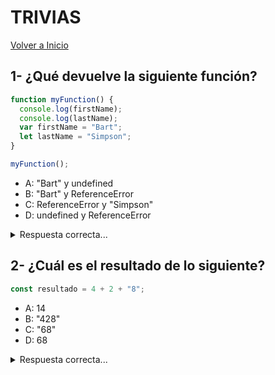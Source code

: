 # TRIVIAS

[Volver a Inicio](../README.md)

## 1- ¿Qué devuelve la siguiente función?

```js
function myFunction() {
  console.log(firstName);
  console.log(lastName);
  var firstName = "Bart";
  let lastName = "Simpson";
}

myFunction();
```

- A: "Bart" y undefined
- B: "Bart" y ReferenceError
- C: ReferenceError y "Simpson"
- D: undefined y ReferenceError
<details>
  <summary>Respuesta correcta...</summary>
D: undefined - Cannot access 'lastName' before initialization

Explicación:
- Dentro de la función, primero declaramos la variable firstName con la palabra reservada var. Esto significa que la variable se eleva (el espacio de memoria se configura durante la fase de creación. Hace referencia al termino hoisting) con el valor predeterminado de "undefined", hasta que realmente llegamos a la línea donde definimos la variable. Aún no hemos definido la variable en la línea donde intentamos registrar la variable firstName, por lo que aún mantiene el valor de undefined.
- Las variables con la palabra clave let (y const) se elevan, pero a diferencia de var, no se inicializan. No son accesibles antes de la línea que las declaramos (inicializamos). Esto se llama la "zona muerta temporal". Cuando intentamos acceder a las variables antes de que se declaren, JavaScript lanza un ReferenceError.
</details>

## 2- ¿Cuál es el resultado de lo siguiente?

```js
const resultado = 4 + 2 + "8";
```

- A: 14
- B: "428"
- C: "68"
- D: 68
<details>
  <summary>Respuesta correcta...</summary>
C: "68"

Explicación:
- El 4 y el 2, en este caso, se comportan como números enteros, y el "8" se composrta como una cadena.-
- Por lo tanto 4 + 2 es igual a 6. El resultado de 6 + "8" es "68".
</details>